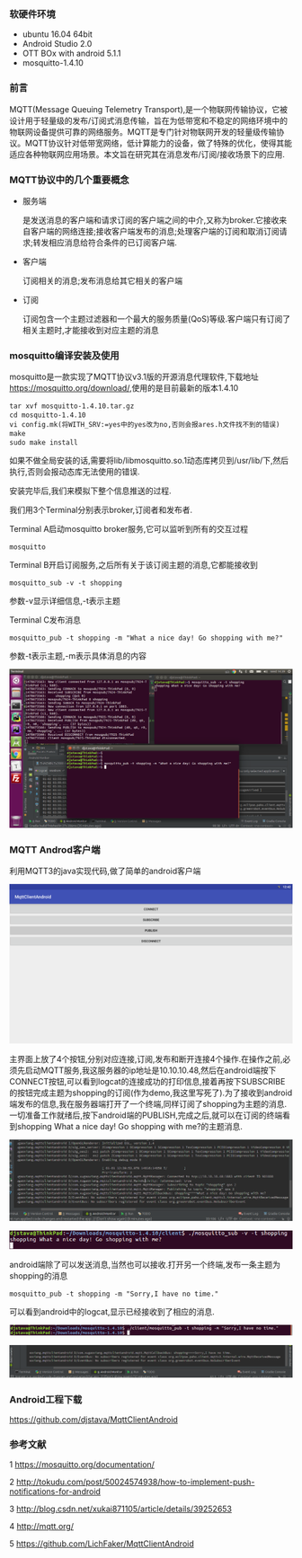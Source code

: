 ### 软硬件环境

- ubuntu 16.04 64bit
- Android Studio 2.0
- OTT BOx with android 5.1.1
- mosquitto-1.4.10

### 前言

MQTT(Message Queuing Telemetry Transport),是一个物联网传输协议，它被设计用于轻量级的发布/订阅式消息传输，旨在为低带宽和不稳定的网络环境中的物联网设备提供可靠的网络服务。MQTT是专门针对物联网开发的轻量级传输协议。MQTT协议针对低带宽网络，低计算能力的设备，做了特殊的优化，使得其能适应各种物联网应用场景。本文旨在研究其在消息发布/订阅/接收场景下的应用.

### MQTT协议中的几个重要概念

* 服务端

  是发送消息的客户端和请求订阅的客户端之间的中介,又称为broker.它接收来自客户端的网络连接;接收客户端发布的消息;处理客户端的订阅和取消订阅请求;转发相应消息给符合条件的已订阅客户端.

* 客户端

  订阅相关的消息;发布消息给其它相关的客户端

* 订阅

  订阅包含一个主题过滤器和一个最大的服务质量(QoS)等级.客户端只有订阅了相关主题时,才能接收到对应主题的消息

### mosquitto编译安装及使用

mosquitto是一款实现了MQTT协议v3.1版的开源消息代理软件,下载地址<https://mosquitto.org/download/>,使用的是目前最新的版本1.4.10

```
tar xvf mosquitto-1.4.10.tar.gz
cd mosquitto-1.4.10
vi config.mk(将WITH_SRV:=yes中的yes改为no,否则会报ares.h文件找不到的错误)
make
sudo make install
```

如果不做全局安装的话,需要将lib/libmosquitto.so.1动态库拷贝到/usr/lib/下,然后执行,否则会报动态库无法使用的错误.

安装完毕后,我们来模拟下整个信息推送的过程.

我们用3个Terminal分别表示broker,订阅者和发布者.

Terminal A启动mosquitto broker服务,它可以监听到所有的交互过程

```
mosquitto
```

Terminal B开启订阅服务,之后所有关于该订阅主题的消息,它都能接收到

```
mosquitto_sub -v -t shopping
```

参数-v显示详细信息,-t表示主题

Terminal C发布消息

```
mosquitto_pub -t shopping -m "What a nice day! Go shopping with me?"
```

参数-t表示主题,-m表示具体消息的内容

![mtqq_mosquitto](https://raw.githubusercontent.com/djstava/PostsCollection/master/images/android/mqtt/mqtt_01.png)

### MQTT Androd客户端

利用MQTT3的java实现代码,做了简单的android客户端

![mtqq_mosquitto](https://raw.githubusercontent.com/djstava/PostsCollection/master/images/android/mqtt/mqtt_02.png)

主界面上放了4个按钮,分别对应连接,订阅,发布和断开连接4个操作.在操作之前,必须先启动MQTT服务,我这服务器的ip地址是10.10.10.48,然后在android端按下CONNECT按钮,可以看到logcat的连接成功的打印信息,接着再按下SUBSCRIBE的按钮完成主题为shopping的订阅(作为demo,我这里写死了).为了接收到android端发布的信息,我在服务器端打开了一个终端,同样订阅了shopping为主题的消息.一切准备工作就绪后,按下android端的PUBLISH,完成之后,就可以在订阅的终端看到shopping What a nice day! Go shopping with me?的主题消息.

![mtqq_mosquitto](https://raw.githubusercontent.com/djstava/PostsCollection/master/images/android/mqtt/mqtt_03.png)

![mtqq_mosquitto](https://raw.githubusercontent.com/djstava/PostsCollection/master/images/android/mqtt/mqtt_04.png)

android端除了可以发送消息,当然也可以接收.打开另一个终端,发布一条主题为shopping的消息

```
mosquitto_pub -t shopping -m "Sorry,I have no time."
```

可以看到android中的logcat,显示已经接收到了相应的消息.

![mtqq_mosquitto](https://raw.githubusercontent.com/djstava/PostsCollection/master/images/android/mqtt/mqtt_06.png)

![mtqq_mosquitto](https://raw.githubusercontent.com/djstava/PostsCollection/master/images/android/mqtt/mqtt_05.png)

### Android工程下载

<https://github.com/djstava/MqttClientAndroid>

### 参考文献

1 <https://mosquitto.org/documentation/>

2 <http://tokudu.com/post/50024574938/how-to-implement-push-notifications-for-android>

3 <http://blog.csdn.net/xukai871105/article/details/39252653>

4 <http://mqtt.org/>

5 <https://github.com/LichFaker/MqttClientAndroid>
